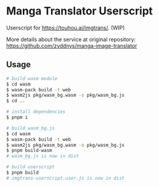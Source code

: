 # Manga Translator Userscript

Userscript for <https://touhou.ai/imgtrans/>. (WIP)

More details about the service at original repository: <https://github.com/zyddnys/manga-image-translator>

## Usage

```bash
# build wasm module
$ cd wasm
$ wasm-pack build -t web
$ wasm2js pkg/wasm_bg.wasm -o pkg/wasm_bg.js
$ cd ..

# install dependencies
$ pnpm i

# build wasm_bg.js
$ cd wasm
$ wasm-pack build -t web
$ wasm2js pkg/wasm_bg.wasm -o pkg/wasm_bg.js
$ pnpm build-wasm
# wasm_bg.js is now in dist

# build userscript
$ pnpm build
# imgtrans-userscript.user.js is now in dist
```
